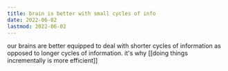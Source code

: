 ```yaml
---
title: brain is better with small cycles of info
date: 2022-06-02
lastmod: 2022-06-02
---
```

our brains are better equipped to deal with shorter cycles of information as opposed to longer cycles of information. it's why [[doing things incrementally is more efficient]]
